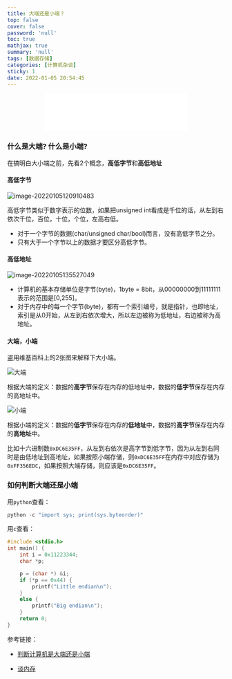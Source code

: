 ```yaml
---
title: 大端还是小端？
top: false
cover: false
password: 'null'
toc: true
mathjax: true
summary: 'null'
tags: [数据存储]
categories: [计算机杂谈]
sticky: 1
date: 2022-01-05 20:54:45
---
```


<div align="middle"><iframe frameborder="no" border="0" marginwidth="0" marginheight="0" width=330 height=86 src="//music.163.com/outchain/player?type=2&id=3560361&auto=1&height=66"></iframe></div>



### 什么是大端? 什么是小端?

在搞明白大小端之前，先看2个概念，**高低字节**和**高低地址**

#### 高低字节



![image-20220105120910483](http://r4ymql1hs.hb-bkt.clouddn.com/202201051209394.png)

高低字节类似于数字表示的位数，如果把unsigned int看成是千位的话，从左到右依次千位，百位，十位，个位，左高右低。

* 对于一个字节的数据(char/unsigned char/bool)而言，没有高低字节之分。
* 只有大于一个字节以上的数据才要区分高低字节。



#### 高低地址



![image-20220105135527049](http://r4ymql1hs.hb-bkt.clouddn.com/202201051355138.png)

* 计算机的基本存储单位是字节(byte)，1byte = 8bit，从00000000到11111111表示的范围是[0,255]。
* 对于内存中的每一个字节(byte)，都有一个索引编号，就是指针，也即地址，索引是从0开始，从左到右依次增大，所以左边被称为低地址，右边被称为高地址。



#### 大端，小端

盗用维基百科上的2张图来解释下大小端。

![大端](http://r4ymql1hs.hb-bkt.clouddn.com/202201051401228.png)

根据大端的定义：数据的**高字节**保存在内存的低地址中，数据的**低字节**保存在内存的高地址中。



![小端](http://r4ymql1hs.hb-bkt.clouddn.com/202201051407227.png)

根据小端的定义：数据的**低字节**保存在内存的**低地址**中，数据的**高字节**保存在内存的**高地址**中。



比如十六进制数`0xDC6E35FF`，从左到右依次是高字节到低字节，因为从左到右同时是由低地址到高地址，如果按照小端存储，则`0xDC6E35FF`在内存中对应存储为`0xFF356EDC`，如果按照大端存储，则应该是`0xDC6E35FF`。



### 如何判断大端还是小端

用`python`查看：

```python
python -c "import sys; print(sys.byteorder)"
```



用`c`查看：

```c
#include <stdio.h>
int main() {
    int i = 0x11223344;
    char *p;

    p = (char *) &i;
    if (*p == 0x44) {
        printf("Little endian\n");
    }
    else {
        printf("Big endian\n");
    }
    return 0;
}
```



参考链接：

* [判断计算机是大端还是小端](https://blog.csdn.net/lwfcgz/article/details/50476051)

* [谈内存](https://www.jianshu.com/p/c41741b5c19d)

